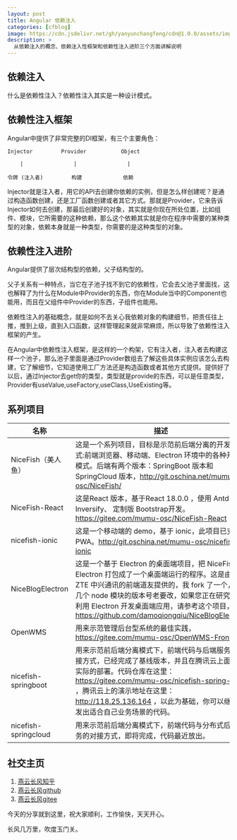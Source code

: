```yaml
---
layout: post
title: Angular 依赖注入
categories: [cfblog]
image: https://cdn.jsdelivr.net/gh/yanyunchangfeng/cdn@1.0.0/assets/img/blog/angular-injector/angular-injector-cover.png
description: >
  从依赖注入的概念、依赖注入性框架和依赖性注入进阶三个方面讲解说明
---
```


## 依赖注入
什么是依赖性注入？依赖性注入其实是一种设计模式。

 ## 依赖性注入框架
Angular中提供了非常完整的DI框架，有三个主要角色：
```
Injector         Provider           Object  

    |                |                |

令牌 (注入者)         构建             依赖
```
Injector就是注入者，用它的API去创建你依赖的实例，但是怎么样创建呢？是通过构造函数创建，还是工厂函数创建或者其它方式。那就是Provider，它来告诉Injector如何去创建，那最后创建好的对象，其实就是你现在所处位置，比如组件、模块，它所需要的这种依赖，那么这个依赖其实就是你在程序中需要的某种类型的对象，依赖本身就是一种类型，你需要的是这种类型的对象。

## 依赖性注入进阶
Angular提供了层次结构型的依赖，父子结构型的。

父子关系有一种特点，当它在子池子找不到它的依赖性，它会去父池子里面找，这也解释了为什么在Module中Provider的东西，你在Module当中的Component也能用，而且在父组件中Provider的东西，子组件也能用。

依赖性注入的基础概念，就是如何不去关心我依赖对象的构建细节，把责任往上推，推到上级，直到入口函数，这样管理起来就非常麻烦，所以导致了依赖性注入框架的产生。

在Angular中依赖性注入框架，是这样的一个构架，它有注入者，注入者去构建这样一个池子，那么池子里面是通过Provider数组去了解这些具体实例应该怎么去构建，它了解细节，它知道使用工厂方法还是构造函数或者其他方式提供。提供好了以后，通过Injector去get你的类型，类型就是provide的东西，可以是任意类型，Provider有useValue,useFactory,useClass,UseExisting等。

## 系列项目

|  名称   | 描述  |
|  ----  | ----  |
| NiceFish（美人鱼）  | 这是一个系列项目，目标是示范前后端分离的开发模式:前端浏览器、移动端、Electron 环境中的各种开发模式。后端有两个版本：SpringBoot 版本和 SpringCloud 版本，http://git.oschina.net/mumu-osc/NiceFish/ |
| NiceFish-React  |  这是React 版本，基于React 18.0.0 ，使用 Antd、Inversify、 定制版 Bootstrap开发。  https://gitee.com/mumu-osc/NiceFish-React|
| nicefish-ionic  | 这是一个移动端的 demo，基于 ionic，此项目已支持 PWA。http://git.oschina.net/mumu-osc/nicefish-ionic |
| NiceBlogElectron  | 这是一个基于 Electron 的桌面端项目，把 NiceFish 用 Electron 打包成了一个桌面端运行的程序。这是由 ZTE 中兴通讯的前端道友提供的，我 fork 了一个，有几个 node 模块的版本号老要改，如果您正在研究如何利用 Electron 开发桌面端应用，请参考这个项目，https://github.com/damoqiongqiu/NiceBlogElectron|
| OpenWMS  | 用来示范管理后台型系统的最佳实践，https://gitee.com/mumu-osc/OpenWMS-Frontend|
| nicefish-springboot  | 用来示范前后端分离模式下，前端代码与后端服务的对接方式，已经完成了基线版本，并且在腾讯云上面做了实际的部署。代码仓库在这里： https://gitee.com/mumu-osc/nicefish-spring-boot ，腾讯云上的演示地址在这里： http://118.25.136.164 ，以此为基础，你可以继续开发出适合自己业务场景的代码。|
| nicefish-springcloud  | 用来示范前后端分离模式下，前端代码与分布式后端服务的对接方式，即将完成，代码最近放出。|       

## 社交主页  

1. [燕云长风知乎](https://zhihu.com/people/hbxyxuxiaodong)    
2. [燕云长风github](https://github.com/yanyunchangfeng)  
3. [燕云长风gitee](https://gitee.com/yanyunchangfeng)  

今天的分享就到这里，祝大家顺利，工作愉快，天天开心。

长风几万里，吹度玉门关。